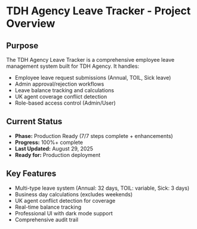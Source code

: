 # TDH Agency Leave Tracker - Project Overview

## Purpose
The TDH Agency Leave Tracker is a comprehensive employee leave management system built for TDH Agency. It handles:
- Employee leave request submissions (Annual, TOIL, Sick leave)
- Admin approval/rejection workflows
- Leave balance tracking and calculations
- UK agent coverage conflict detection
- Role-based access control (Admin/User)

## Current Status
- **Phase:** Production Ready (7/7 steps complete + enhancements)
- **Progress:** 100%+ complete
- **Last Updated:** August 29, 2025
- **Ready for:** Production deployment

## Key Features
- Multi-type leave system (Annual: 32 days, TOIL: variable, Sick: 3 days)
- Business day calculations (excludes weekends)
- UK agent conflict detection for coverage
- Real-time balance tracking
- Professional UI with dark mode support
- Comprehensive audit trail